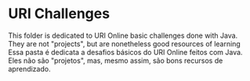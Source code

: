 # URI Challenges

This folder is dedicated to URI Online basic challenges done with Java. They are not "projects", but are nonetheless good resources of learning  
Essa pasta é dedicata a desafios básicos do URI Online feitos com Java. Eles não são "projetos", mas, mesmo assim, são bons recursos de aprendizado.
